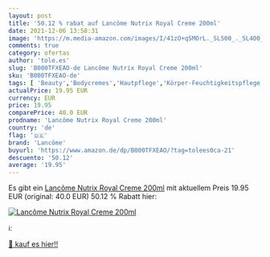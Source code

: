 ```yaml
---
layout: post
title: '50.12 % rabat auf Lancôme Nutrix Royal Creme 200ml'
date: 2021-12-06 13:58:31
image: 'https://m.media-amazon.com/images/I/41zO+qSMOrL._SL500_._SL400_.jpg'
comments: true
category: ofertas
author: 'tole.es'
slug: 'B000TFXEAO-de Lancôme Nutrix Royal Creme 200ml'
sku: 'B000TFXEAO-de'
tags: [ 'Beauty','Bodycremes','Hautpflege','Körper-Feuchtigkeitspflege','Körperpflege','lancôme', ]
actualPrice: 19.95 EUR
currency: EUR
price: 19.95
comparePrice: 40.0 EUR
prodname: 'Lancôme Nutrix Royal Creme 200ml'
country: 'de'
flag: '🇩🇪'
brand: 'Lancôme'
buyurl: 'https://www.amazon.de/dp/B000TFXEAO/?tag=tolees0ca-21'
descuento: '50.12'
average: '19.95'
---
```


Es gibt ein [Lancôme Nutrix Royal Creme 200ml](https://www.amazon.de/dp/B000TFXEAO/?tag=tolees0ca-21) mit aktuellem Preis 19.95 EUR (original: 40.0 EUR) 50.12 % Rabatt hier:

[![Lancôme Nutrix Royal Creme 200ml](https://m.media-amazon.com/images/I/41zO+qSMOrL._SL500_._SL400_.jpg)](https://www.amazon.de/dp/B000TFXEAO/?tag=tolees0ca-21)

ℹ️:


[🛒 kauf es hier!!](https://www.amazon.de/dp/B000TFXEAO/?tag=tolees0ca-21)
